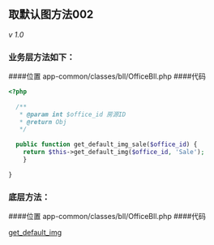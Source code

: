 ## 取默认图方法002

_v 1.0_

### 业务层方法如下：
####位置
app-common/classes/bll/OfficeBll.php
####代码
```php
<?php
  
  /**
   * @param int $office_id 房源ID
   * @return Obj 
   */
   
  public function get_default_img_sale($office_id) {
  	return $this->get_default_img($office_id, 'Sale');
	}
	
}
```

### 底层方法：
####位置
app-common/classes/bll/OfficeBll.php
####代码

[ get_default_img](./office_default_img.md)
